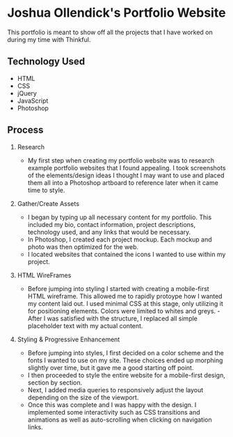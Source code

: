 # Joshua Ollendick's Portfolio Website

This portfolio is meant to show off all the projects that I have worked on during my time with Thinkful.

## Technology Used
  - HTML
  - CSS
  - jQuery
  - JavaScript
  - Photoshop
  
## Process
  1. Research
      - My first step when creating my portfolio website was to research example portfolio websites that I found appealing. I took screenshots of the elements/design ideas I thought I may want to use and placed them all into a Photoshop artboard to reference later when it came time to style. 
  
  2. Gather/Create Assets
      - I began by typing up all necessary content for my portfolio. This included my bio, contact information, project descriptions, technology used, and any links that would be necessary.
      - In Photoshop, I created each project mockup. Each mockup and photo was then optimized for the web. 
      - I located websites that contained the icons I wanted to use within my project. 
      
  3. HTML WireFrames
      - Before jumping into styling I started with creating a mobile-first HTML wireframe. This allowed me to rapidly protoype how I wanted my content laid out. I used minimal CSS at this stage, only utilizing it for positioning elements. Colors were limited to whites and greys.
      -After I was satisfied with the structure, I replaced all simple placeholder text with my actual content. 
      
  4. Styling & Progressive Enhancement
      - Before jumping into styles, I first decided on a color scheme and the fonts I wanted to use on my site. These choices ended up morphing slightly over time, but it gave me a good starting off point. 
      - I then proceeded to style the entire website for a mobile-first design, section by section. 
      - Next, I added media queries to responsively adjust the layout depending on the size of the viewport. 
      - Once this was complete and I was happy with the design. I implemented some interactivity such as CSS transitions and animations as well as auto-scrolling when clicking on navigation links. 
      
      
